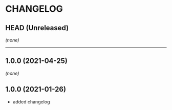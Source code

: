 CHANGELOG
=========

## HEAD (Unreleased)
_(none)_

---

## 1.0.0 (2021-04-25)
_(none)_

## 1.0.0 (2021-01-26)

* added changelog

